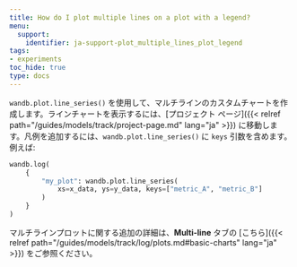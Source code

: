 ```yaml
---
title: How do I plot multiple lines on a plot with a legend?
menu:
  support:
    identifier: ja-support-plot_multiple_lines_plot_legend
tags:
- experiments
toc_hide: true
type: docs
---
```


`wandb.plot.line_series()` を使用して、マルチラインのカスタムチャートを作成します。ラインチャートを表示するには、[プロジェクト ページ]({{< relref path="/guides/models/track/project-page.md" lang="ja" >}}) に移動します。凡例を追加するには、`wandb.plot.line_series()` に `keys` 引数を含めます。例えば:

```python
wandb.log(
    {
        "my_plot": wandb.plot.line_series(
            xs=x_data, ys=y_data, keys=["metric_A", "metric_B"]
        )
    }
)
```

マルチラインプロットに関する追加の詳細は、**Multi-line** タブの [こちら]({{< relref path="/guides/models/track/log/plots.md#basic-charts" lang="ja" >}}) をご参照ください。